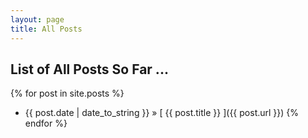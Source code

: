 ```yaml
---
layout: page
title: All Posts
---
```


## List of All Posts So Far ...

{% for post in site.posts %}
  * {{ post.date | date_to_string }} &raquo; [ {{ post.title }} ]({{ post.url }})
{% endfor %}
